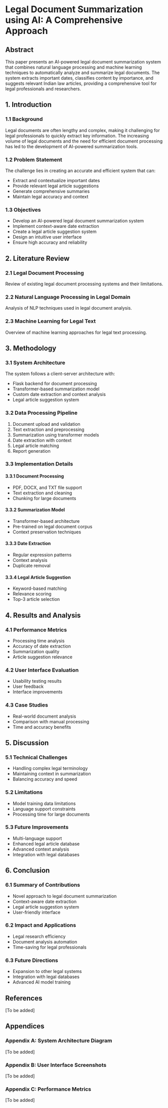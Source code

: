 # Legal Document Summarization using AI: A Comprehensive Approach

## Abstract
This paper presents an AI-powered legal document summarization system that combines natural language processing and machine learning techniques to automatically analyze and summarize legal documents. The system extracts important dates, classifies content by importance, and suggests relevant Indian law articles, providing a comprehensive tool for legal professionals and researchers.

## 1. Introduction

### 1.1 Background
Legal documents are often lengthy and complex, making it challenging for legal professionals to quickly extract key information. The increasing volume of legal documents and the need for efficient document processing has led to the development of AI-powered summarization tools.

### 1.2 Problem Statement
The challenge lies in creating an accurate and efficient system that can:
- Extract and contextualize important dates
- Provide relevant legal article suggestions
- Generate comprehensive summaries
- Maintain legal accuracy and context

### 1.3 Objectives
- Develop an AI-powered legal document summarization system
- Implement context-aware date extraction
- Create a legal article suggestion system
- Design an intuitive user interface
- Ensure high accuracy and reliability

## 2. Literature Review

### 2.1 Legal Document Processing
Review of existing legal document processing systems and their limitations.

### 2.2 Natural Language Processing in Legal Domain
Analysis of NLP techniques used in legal document analysis.

### 2.3 Machine Learning for Legal Text
Overview of machine learning approaches for legal text processing.

## 3. Methodology

### 3.1 System Architecture
The system follows a client-server architecture with:
- Flask backend for document processing
- Transformer-based summarization model
- Custom date extraction and context analysis
- Legal article suggestion system

### 3.2 Data Processing Pipeline
1. Document upload and validation
2. Text extraction and preprocessing
3. Summarization using transformer models
4. Date extraction with context
5. Legal article matching
6. Report generation

### 3.3 Implementation Details

#### 3.3.1 Document Processing
- PDF, DOCX, and TXT file support
- Text extraction and cleaning
- Chunking for large documents

#### 3.3.2 Summarization Model
- Transformer-based architecture
- Pre-trained on legal document corpus
- Context preservation techniques

#### 3.3.3 Date Extraction
- Regular expression patterns
- Context analysis
- Duplicate removal

#### 3.3.4 Legal Article Suggestion
- Keyword-based matching
- Relevance scoring
- Top-3 article selection

## 4. Results and Analysis

### 4.1 Performance Metrics
- Processing time analysis
- Accuracy of date extraction
- Summarization quality
- Article suggestion relevance

### 4.2 User Interface Evaluation
- Usability testing results
- User feedback
- Interface improvements

### 4.3 Case Studies
- Real-world document analysis
- Comparison with manual processing
- Time and accuracy benefits

## 5. Discussion

### 5.1 Technical Challenges
- Handling complex legal terminology
- Maintaining context in summarization
- Balancing accuracy and speed

### 5.2 Limitations
- Model training data limitations
- Language support constraints
- Processing time for large documents

### 5.3 Future Improvements
- Multi-language support
- Enhanced legal article database
- Advanced context analysis
- Integration with legal databases

## 6. Conclusion

### 6.1 Summary of Contributions
- Novel approach to legal document summarization
- Context-aware date extraction
- Legal article suggestion system
- User-friendly interface

### 6.2 Impact and Applications
- Legal research efficiency
- Document analysis automation
- Time-saving for legal professionals

### 6.3 Future Directions
- Expansion to other legal systems
- Integration with legal databases
- Advanced AI model training

## References
[To be added]

## Appendices

### Appendix A: System Architecture Diagram
[To be added]

### Appendix B: User Interface Screenshots
[To be added]

### Appendix C: Performance Metrics
[To be added] 